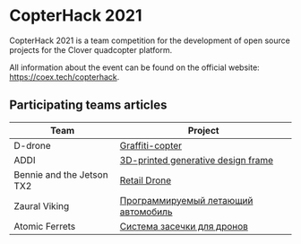 # CopterHack 2021

CopterHack 2021 is a team competition for the development of open source projects for the Clover quadcopter platform.

All information about the event can be found on the official website: https://coex.tech/copterhack.

## Participating teams articles

|Team|Project|
|-|-|
|D-drone|[Graffiti-copter](ddrone.md)|
|ADDI|[3D-printed generative design frame](generative_design_frame.md)|
|Bennie and the Jetson TX2|[Retail Drone](bennie.md)|
|Zaural Viking|[Программируемый летающий автомобиль](../ru/zaural_viking.html)|
|Atomic Ferrets|[Система засечки для дронов](race_timing_sys_copterhack.md)|
